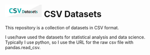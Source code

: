 <H1><img src="CSV_datasets_logo.png" width="120"> CSV Datasets </H1>
This repository is a collection of datasets in CSV format.

I use/have used the datasets for statistical analysis and data science.
Typically I use python, so I use the URL for the raw csv file with pandas.read_csv.


